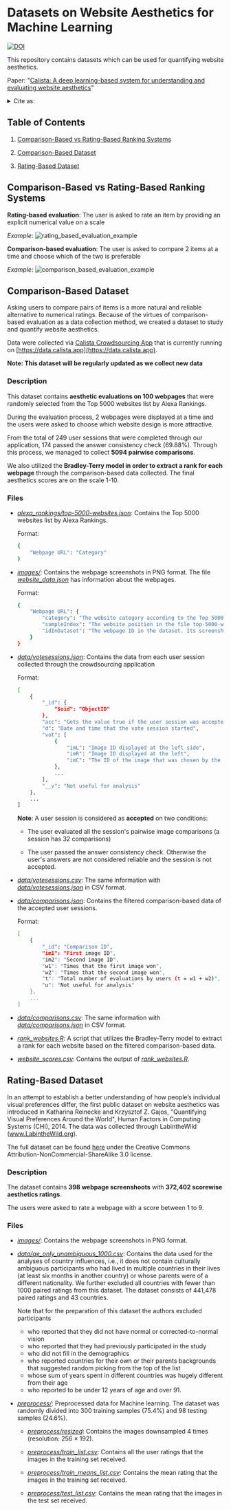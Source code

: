 # Datasets on Website Aesthetics for Machine Learning

[![DOI](https://zenodo.org/badge/256351172.svg)](https://zenodo.org/badge/latestdoi/256351172)

This repository contains datasets which can be used for quantifying website aesthetics.

Paper: "[Calista: A deep learning-based system for understanding and evaluating website aesthetics](https://www.sciencedirect.com/science/article/pii/S1071581923000253)"


<details>
<summary>Cite as:</summary>
<br>

```
@article{DELITZAS2023,
	title = {Calista: A deep learning-based system for understanding and evaluating website aesthetics},
	journal = {International Journal of Human-Computer Studies},
	volume = {175},
	pages = {103019},
	year = {2023},
	issn = {1071-5819},
	doi = {https://doi.org/10.1016/j.ijhcs.2023.103019},
	url = {https://www.sciencedirect.com/science/article/pii/S1071581923000253},
	author = {Alexandros Delitzas and Kyriakos C. Chatzidimitriou and Andreas L. Symeonidis}
}
```

</details>


## Table of Contents

1. [Comparison-Based vs Rating-Based Ranking Systems](#comparison-based-vs-rating-based-ranking-systems)

2. [Comparison-Based Dataset](#comparison-based-dataset)
3. [Rating-Based Dataset](#rating-based-dataset)

## Comparison-Based vs Rating-Based Ranking Systems

**Rating-based evaluation**: The user is asked to rate an item by providing an explicit numerical value on a scale

*Example*:
![rating_based_evaluation_example](media/rating_based_evaluation.png)

**Comparison-based evaluation**: The user is asked to compare 2 items at a time and choose which of the two is preferable

*Example*:
![comparison_based_evaluation_example](media/comparison_based_evaluation.png)

## Comparison-Based Dataset

Asking users to compare pairs of items is a more natural and reliable alternative to numerical ratings. Because of the virtues of comparison-based evaluation as a data collection method, we created a dataset to study and quantify website aesthetics.

Data were collected via [Calista Crowdsourcing App](https://github.com/calista-ai/crowdsourcing-app) that is currently running on [https://data.calista.app](https://data.calista.app).

**Note: This dataset will be regularly updated as we collect new data**

### Description

This dataset contains **aesthetic evaluations on 100 webpages** that were randomly selected from the Top 5000 websites list by Alexa Rankings.

During the evaluation process, 2 webpages were displayed at a time and the users were asked to choose which website design is more attractive.

From the total of 249 user sessions that were completed through our application, 174 passed the answer consistency check (69.88%). Through this process, we managed to collect **5094 pairwise comparisons**.

We also utilized the **Bradley-Terry model in order to extract a rank for each webpage** through the comparison-based data collected. The final aesthetics scores are on the scale 1-10.

### Files

* *[alexa_rankings/top-5000-websites.json](https://github.com/calista-ai/website-aesthetics-datasets/tree/master/comparison-based-dataset/alexa_rankings/top-5000-websites.json)*: Contains the Top 5000 websites list by Alexa Rankings.

    Format:

    ```bash
    {
        "Webpage URL": "Category"
    }
    ```

* *[images/](https://github.com/calista-ai/website-aesthetics-datasets/tree/master/comparison-based-dataset/images)*: Contains the webpage screenshots in PNG format. The file *[website_data.json](https://github.com/calista-ai/website-aesthetics-datasets/blob/master/comparison-based-dataset/images/website_data.json)* has information about the webpages.

    Format:

    ```bash
    {
        "Webpage URL": {
            "category": "The website category according to the Top 5000 Website list",
            "sampleIndex": "The website position in the file top-5000-websites.json",
            "idInDataset": "The webpage ID in the dataset. Its screenshot is ID.png"
        }
    }
    ```

* *[data/votesessions.json](https://github.com/calista-ai/website-aesthetics-datasets/blob/master/comparison-based-dataset/data/votesessions.json)*: Contains the data from each user session collected through the crowdsourcing application

    Format:

    ```bash
    [
        {
            "_id": {
                "$oid": "ObjectID"
            },
            "acc": "Gets the value true if the user session was accepted. Otherwise, false",
            "d": "Date and time that the vote session started",
            "vot": [
                {
                    "imL": "Image ID displayed at the left side",
                    "imR": "Image ID displayed at the left",
                    "imC": "The ID of the image that was chosen by the user"
                },
                ...
            ],
            "__v": "Not useful for analysis"
        },
        ...
    ]
    ```

    **Note**: A user session is considered as **accepted** on two conditions:

    * The user evaluated all the session's pairwise image comparisons (a session has 32 comparisons)

    * The user passed the answer consistency check. Otherwise the user's answers are not considered reliable and the session is not accepted.

* *[data/votesessions.csv](https://github.com/calista-ai/website-aesthetics-datasets/blob/master/comparison-based-dataset/data/votesessions.csv)*: The same information with *[data/votesessions.json](https://github.com/calista-ai/website-aesthetics-datasets/blob/master/comparison-based-dataset/data/votesessions.json)* in CSV format.

* *[data/comparisons.json](https://github.com/calista-ai/website-aesthetics-datasets/blob/master/comparison-based-dataset/data/comparisons.json)*: Contains the filtered comparison-based data of the accepted user sessions.

    Format:

    ```bash
    [
        {
            "_id": "Comparison ID",
            "im1": "First image ID",
            "im2": "Second image ID",
            "w1": "Times that the first image won",
            "w2": "Times that the second image won",
            "t": "Total number of evaluations by users (t = w1 + w2)",
            "u": "Not useful for analysis"
        },
        ...
    ]
    ```

* *[data/comparisons.csv](https://github.com/calista-ai/website-aesthetics-datasets/blob/master/comparison-based-dataset/data/comparisons.csv)*: The same information with *[data/comparisons.json](https://github.com/calista-ai/website-aesthetics-datasets/blob/master/comparison-based-dataset/data/comparisons.json)* in CSV format.

* *[rank_websites.R](https://github.com/calista-ai/website-aesthetics-datasets/blob/master/comparison-based-dataset/rank_websites.R)*: A script that utilizes the Bradley-Terry model to extract a rank for each website based on the filtered comparison-based data.

* *[website_scores.csv](https://github.com/calista-ai/website-aesthetics-datasets/blob/master/comparison-based-dataset/website_scores.csv)*: Contains the output of *[rank_websites.R](https://github.com/calista-ai/website-aesthetics-datasets/blob/master/comparison-based-dataset/rank_websites.R)*.

## Rating-Based Dataset

In an attempt to establish a better understanding of
how people’s individual visual preferences differ, the first public dataset on website aesthetics was introduced in Katharina Reinecke and Krzysztof Z. Gajos, "Quantifying Visual Preferences Around the World", Human Factors in Computing Systems (CHI), 2014. The data was collected through LabintheWild (www.LabintheWild.org).

The full dataset can be found [here](http://iis.seas.harvard.edu/resources/aesthetics-chi14) under the Creative Commons Attribution-NonCommercial-ShareAlike 3.0 license.

### Description

The dataset contains **398 webpage screenshoots** with **372,402 scorewise aesthetics ratings**.

The users were asked to rate a webpage with a score between 1 to 9.

### Files

* *[images/](https://github.com/calista-ai/website-aesthetics-datasets/blob/master/rating-based-dataset/images/)*: Contains the webpage screenshots in PNG format.

* *[data/ae_only_unambiguous_1000.csv](https://github.com/calista-ai/website-aesthetics-datasets/blob/master/rating-based-dataset/data/ae_only_unambiguous_1000.csv)*: Contains the data used for the analyses of country influences, i.e., it does not contain culturally ambiguous participants who had lived in multiple countries in their lives (at least six months in another country) or whose parents were of a different nationality. We further excluded all countries with fewer than 1000 paired ratings from this dataset. The dataset consists of 441,478 paired ratings and 43 countries.

    Note that for the preparation of this dataset the authors excluded participants

    - who reported that they did not have normal or corrected-to-normal vision
    - who reported that they had previously participated in the study
    - who did not fill in the demographics
    - who reported countries for their own or their parents backgrounds that suggested random picking from the top of the list
    - whose sum of years spent in different countries was hugely different from their age
    - who reported to be under 12 years of age and over 91.

* *[preprocess/](https://github.com/calista-ai/website-aesthetics-datasets/blob/master/rating-based-dataset/preprocess/)*: Preprocessed data for Machine learning. The dataset was randomly
divided into 300 training samples (75.4%) and 98 testing samples (24.6%).

    * *[preprocess/resized](https://github.com/calista-ai/website-aesthetics-datasets/blob/master/rating-based-dataset/preprocess/resized/)*: Contains the images downsampled 4 times (resolution: 256 × 192).

    * *[preprocess/train_list.csv](https://github.com/calista-ai/website-aesthetics-datasets/blob/master/rating-based-dataset/preprocess/train_list.csv)*: Contains all the user ratings that the images in the training set received.

    * *[preprocess/train_means_list.csv](https://github.com/calista-ai/website-aesthetics-datasets/blob/master/rating-based-dataset/preprocess/train_means_list.csv)*: Contains the mean rating that the images in the training set received.

    * *[preprocess/test_list.csv](https://github.com/calista-ai/website-aesthetics-datasets/blob/master/rating-based-dataset/preprocess/test_list.csv)*: Contains the mean rating that the images in the test set received.
